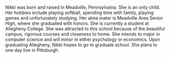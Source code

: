 Nikki was born and raised in Meadville, Pennsylvaina. She is an only child. Her hobbies include playing softball, spending time with family, playing games and unfortunately studying. Her alma mater is Meadville Area Senior High, where she graduated with honors. She is currently a student at Allegheny College. She was attracted to this school because of the beautiful campus, rigorous courses and closeness to home. She intends to major in computer science and will minor in either psychology or economics. Upon graduating Allegheny, Nikki hopes to go to graduate school. She plans to one day live in Pittsburgh.
